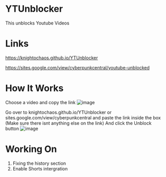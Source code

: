 # YTUnblocker
This unblocks Youtube Videos

# Links


https://knightochaos.github.io/YTUnblocker


https://sites.google.com/view/cyberpunkcentral/youtube-unblocked


# How It Works

Choose a video and copy the link
![image](https://github.com/KnightOChaos/YTUnblocker/assets/130263512/8c3b655a-4e06-4c3d-baa8-b90a1cb7e3f2)

Go over to knightochaos.github.io/YTUnblocker or sites.google.com/view/cyberpunkcentral and paste the link inside the box (Make sure there isnt anything else on the link)
And click the Unblock button
![image](https://github.com/KnightOChaos/YTUnblocker/assets/130263512/5f33c6f3-4856-45d7-ac76-1fe559ea1467)

# Working On
1. Fixing the history section
2. Enable Shorts intergration
